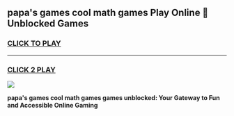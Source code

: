 
## papa's games cool math games Play Online 👋 Unblocked Games
<h3>
<a href="https://news.freeplayer.one?title=papa's_games_cool_math_games&ref=17CMG">CLICK TO PLAY</a></h3>
<hr>

<h3>
<a href="https://news.freeplayer.one?title=papa's_games_cool_math_games&ref=17CMG">CLICK 2 PLAY</a>
  
</h3>

<a href="https://news.freeplayer.one?title=papa's_games_cool_math_games&ref=17CMG/"><img src="https://clearcache.store/games.png"></a>


**papa's games cool math games games unblocked: Your Gateway to Fun and Accessible Online Gaming**
